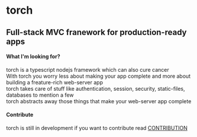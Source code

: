 # torch
## Full-stack MVC franework for production-ready apps 

#### What I'm looking for?
torch is a typescript nodejs framework which can also cure cancer  
With torch you worry less about making your app complete and more about building a freature-rich web-server app  
torch takes care of stuff like authentication, session, security, static-files, databases to mention a few  
torch abstracts away those things that make your web-server app complete 


#### Contribute 
torch is still in development if you want to contribute read [CONTRIBUTION](./CONTRIBUTION.md)

